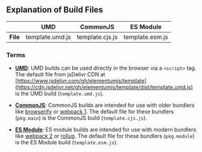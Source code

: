 ## Explanation of Build Files

| | UMD | CommonJS | ES Module |
|---:|:---:|:---:|:---:|
| **File** | template.umd.js | template.cjs.js | template.esm.js |

### Terms

- **[UMD](https://github.com/umdjs/umd)**: UMD builds can be used directly in the browser via a `<script>` tag. The default file from jsDelivr CDN at [https://www.jsdelivr.com/gh/elementumjs/template](https://cdn.jsdelivr.net/gh/elementumjs/template/dist/template.umd.js) is the UMD build (`template.umd.js`).

- **[CommonJS](http://wiki.commonjs.org/wiki/Modules/1.1)**: CommonJS builds are intended for use with older bundlers like [browserify](http://browserify.org/) or [webpack 1](https://webpack.github.io). The default file for these bundlers (`pkg.main`) is the CommonJS build (`template.cjs.js`).

- **[ES Module](http://exploringjs.com/es6/ch_modules.html)**: ES module builds are intended for use with modern bundlers like [webpack 2](https://webpack.js.org) or [rollup](http://rollupjs.org/). The default file for these bundlers (`pkg.module`) is the ES Module build (`template.esm.js`).
